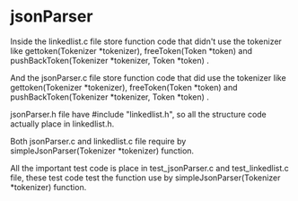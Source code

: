 # jsonParser

Inside the linkedlist.c file store function code that didn't use the tokenizer like gettoken(Tokenizer *tokenizer), freeToken(Token *token) and pushBackToken(Tokenizer *tokenizer, Token *token) .

And the jsonParser.c file store function code that did use the tokenizer like gettoken(Tokenizer *tokenizer), freeToken(Token *token) and pushBackToken(Tokenizer *tokenizer, Token *token) .

jsonParser.h file have #include "linkedlist.h", so all the structure code actually place in linkedlist.h.

Both jsonParser.c and linkedlist.c file require by simpleJsonParser(Tokenizer *tokenizer) function.

All the important test code is place in test_jsonParser.c and test_linkedlist.c file, these test code test the function use by simpleJsonParser(Tokenizer *tokenizer) function.
